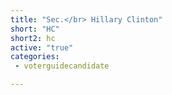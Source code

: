 ```yaml
---
title: "Sec.</br> Hillary Clinton"
short: "HC"
short2: hc
active: "true"
categories:
 - voterguidecandidate

---
```


